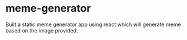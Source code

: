 # meme-generator
Built a static meme generator app using react which will generate meme based on the image provided.
